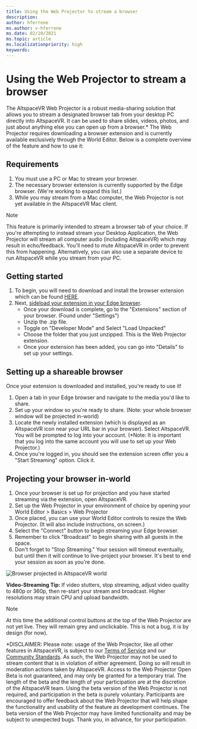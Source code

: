 ```yaml
---
title: Using the Web Projector to stream a browser
description: 
author: hferrone
ms.author: v-hferrone
ms.date: 02/10/2021
ms.topic: article
ms.localizationpriority: high
keywords: 
---
```


# Using the Web Projector to stream a browser

The AltspaceVR Web Projector is a robust media-sharing solution that allows you to stream a designated browser tab from your desktop PC directly into AltspaceVR. It can be used to share slides, videos, photos, and just about anything else you can open up from a browser.* The Web Projector requires downloading a browser extension and is currently available exclusively through the World Editor. Below is a complete overview of the feature and how to use it:

## Requirements

1. You must use a PC or Mac to stream your browser.
2. The necessary browser extension is currently supported by the Edge browser. (We're working to expand this list.)
3. While you may stream from a Mac computer, the Web Projector is not yet available in the AltspaceVR Mac client.

> [!NOTE]
> This feature is primarily intended to stream a browser tab of your choice. If you're attempting to instead stream your Desktop Application, the Web Projector will stream all computer audio (including AltspaceVR) which may result in echo/feedback. You'll need to mute AltspaceVR in order to prevent this from happening. Alternatively, you can also use a separate device to run AltspaceVR while you stream from your PC.

## Getting started

1. To begin, you will need to download and install the browser extension which can be found [HERE](https://account.altvr.com/web_projector).
2. Next, [sideload your extension in your Edge browser](https://docs.microsoft.com/microsoft-edge/extensions-chromium/getting-started/extension-sideloading).
    * Once your download is complete, go to the "Extensions" section of your browser. (Found under "Settings")
    * Unzip the .zip file.
    * Toggle on "Developer Mode" and Select "Load Unpacked"
    * Choose the folder that you just unzipped. This is the Web Projector extension.
    * Once your extension has been added, you can go into "Details" to set up your settings.

## Setting up a shareable browser

Once your extension is downloaded and installed, you're ready to use it!

1. Open a tab in your Edge browser and navigate to the media you'd like to share.
2. Set up your window so you're ready to share. (Note: your whole browser window will be projected in-world)
3. Locate the newly installed extension (which is displayed as an AltspaceVR icon near your URL bar in your browser). Select AltspaceVR. You will be prompted to log into your account. (*Note: It is important that you log into the same account you will use to set up your Web Projector.)
4. Once you're logged in, you should see the extension screen offer you a "Start Streaming" option. Click it.

## Projecting your browser in-world

1. Once your browser is set up for projection and you have started streaming via the extension, open AltspaceVR.
2. Set up the Web Projector in your environment of choice by opening your World Editor > Basics > Web Projector
3. Once placed, you can use your World Editor controls to resize the Web Projector. (It will also include instructions, on screen.)
4. Select the "Connect" button to begin streaming your Edge browser.
5. Remember to click "Broadcast" to begin sharing with all guests in the space.
6. Don't forget to "Stop Streaming." Your session will timeout eventually, but until then it will continue to live-project your browser. It's best to end your session as soon as you're done.

![Browser projected in AltspaceVR world]()

**Video-Streaming Tip:** If video stutters, stop streaming, adjust video quality to 480p or 360p, then re-start your stream and broadcast. Higher resolutions may strain CPU and upload bandwidth.

> [!NOTE]
> At this time the additional control buttons at the top of the Web Projector are not yet live. They will remain grey and unclickable. This is not a bug, it is by design (for now).

*DISCLAIMER: 
Please note: usage of the Web Projector, like all other features in AltspaceVR, is subject to our [Terms of Service](../community/terms-of-service.md) and our [Community Standards](../community/community-standards.md). As such, the Web Projector may not be used to stream content that is in violation of either agreement. Doing so will result in moderation actions taken by AltspaceVR. Access to the Web Projector Open Beta is not guaranteed, and may only be granted for a temporary trial. The length of the beta and the length of your participation are at the discretion of the AltspaceVR team. Using the beta version of the Web Projector is not required, and participation in the beta is purely voluntary. Participants are encouraged to offer feedback about the Web Projector that will help shape the functionality and usability of the feature as development continues. The beta version of the Web Projector may have limited functionality and may be subject to unexpected bugs. Thank you, in advance, for your participation.
